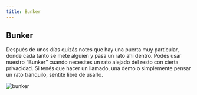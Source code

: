 ```yaml
---
title: Bunker
---
```

## Bunker
Después de unos días quizás notes que hay una puerta muy particular, donde cada tanto se mete alguien y pasa un rato ahí dentro. Podés usar nuestro “Bunker” cuando necesites un rato alejado del resto con cierta privacidad. Si tenés que hacer un llamado, una demo o simplemente pensar un rato tranquilo, sentite libre de usarlo.

![bunker](/images/bunker.svg)